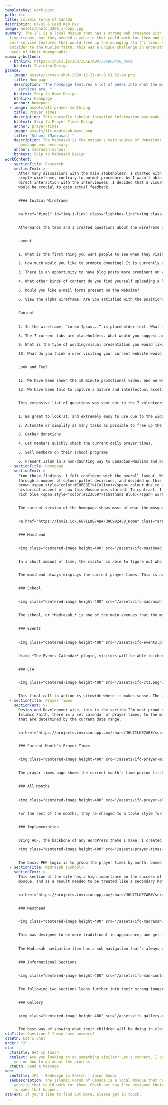 ```yaml
---
templateKey: work-post
path: ifc
title: Islamic Forum of Canada
description: UX/UI & Lead Web Dev
image: assets/photo_3200_1-copy.jpg
summary: The IFC is a local Mosque that has a strong web presence with numerous
  livestreams, but they needed a website that could work for them and provide
  self-service features that would free up the managing staff's time. As an
  outsider to the Muslim faith, this was a unique challenge in understanding the
  needs of their demographic.
summary-buttons:
  - btnlink: https://invis.io/J6U7ILKE7AB#/386902438_Home
    btntext: Invision Design
glance:
  - image: assets/screen-shot-2020-12-21-at-9.51.52-am.png
    title: Homepage
    description: "The homepage features a lot of peeks into what the mosque's main
      services are. "
    btntext: Skip to Home Design
    btnlink: homepage
    anchor: homepage
  - image: assets/ifc-prayer-month.png
    title: Prayer Times
    description: This normally tabular formatted information was made more digestible.
    btntext: Skip to Prayer Times Design
    anchor: prayer-times
  - image: assets/ifc-madrasah-mast.png
    title: "School (Madrasah) "
    description: The Madrasah is the mosque's main source of donations. A secondary
      homepage was necessary.
    anchor: madrasah-school
    btntext: Skip to Madrasah Design
workContent:
  - sectionTitle: Research
    sectionText: >-
      After many discussions with the main stakeholder, I started with a very
      simple wireframe, contrary to normal procedure. As I wasn’t able to have
      direct interaction with the interviewees, I decided that a visual aide
      would be crucial to gain actual feedback.


      #### Initial Wireframe


      <a href="#img1" id="img-1-link" class="lightbox-link"><img class="inline-image height-400" src="/assets/home.png"/></a><a href="#img-1-link" class="lightbox" id="img1"><span style="background-image: url('/assets/home.png')"></span></a>


      Afterwards the team and I created questions about the wireframe and also in general about the new website.


      Layout


      1. What is the first thing you want people to see when they visit your website, beyond the navigation menu?

      2. How much would you like to promote donating? It is currently a tab in the navigation menu with a separate box highlighting it.

      3. There is an opportunity to have blog posts more prominent on your website. How often do you post blogs and what are they currently used for? How could blogs be otherwise utilized?

      4. What other kinds of content do you find yourself uploading a lot of? Things such as testimonials, videos, livestreams, events, members of community, gallery of pictures etc. How would you like that content to be organized and presented?

      5. Would you like e-mail forms present on the website?

      6. View the alpha wireframe. Are you satisfied with the positioning of the blocks? This is the alpha version, and we randomly placed them wherever. If you prefer a different topography, please detail it below (i.e. do you want the blogs to appear above the events? Do you want the blogs to appear in a different style, such as one highlighted blog previewed, with a link to all other blogs? Are you satisfied with where the map appears? Do you even want a map on the front page? Etc) 


      Content


      7. In the wireframe, “Lorem Ipsum...” is placeholder text. What are the first words that you want users to see when they first look at your website? If we were to include a slider here, what would you want to appear?

      8. The 7 current tabs are placeholders. What would you suggest are the tabs we should include here?

      9. What is the type of wording/visual presentation you would like to use around donations? How would you like the user to interact with this?

      10. What do you think a user visiting your current website would be doing, other than finding out contact/location information? What do you want them to be doing with this new website?


      Look and Feel


      11. We have been shown the 10 minute promotional video, and we were told that the website would want to capture a similar theme that was presented throughout. In your own words (and to help us understand) what exactly is that theme? What does the “Forum Family” mean to you, and how do we go about capturing that?

      12. We have been told to capture a mature and intellectual ascetic. In your own words, describe what that means to you. What are some guiding tips that we can follow throughout the project to help us stay on track?


      This extensive list of questions was sent out to the 7 volunteers and were answered thoroughly. I was able to extract the main priorities of the mosque and it’s community.


      1. Be great to look at, and extremely easy to use due to the wide demographic of users.

      2. Automate or simplify as many tasks as possible to free up the managing team’s time. Things such as donations, creating events, special function requests (marriage for example)

      3. Gather donations

      4. Let members quickly check the current daily prayer times.

      5. Sell members on their school programs

      6. Present Islam in a non-daunting way to Canadian-Muslims and be an informational resource for the Mosque.
  - sectionTitle: Homepage
    sectionText: >-
      From those findings, I felt confident with the overall layout. We went
      through a number of colour pallet decisions, and decided on this pale
      brown <span style="color:#E0BE8E">(Calico)</span> colour due to a
      historical aspect of how this Mosque was started. To contrast, I felt a
      rich blue <span style="color:#123C69">(Chathams Blue)</span> worked well.


      The current version of the homepage shows most of what the mosque offers, without being overwhelming.


      <a href="https://invis.io/J6U7ILKE7AB#/386902438_Home" class="arrow-btn">Full Home Page Design</a>


      ### Masthead


      <img class="centered-image height-400" src="/assets/ifc-masthead.png"/>


      In a short amount of time, the visitor is able to figure out who the website is for, what it is about, and it's main objectives.


      The masthead always displays the current prayer times. This is achieved by using Advanced Custom Fields, and filling in a large repeater. The logic to detect what prayer period should be displayed is by checking when the "start" date is, and comparing that to the current date. 


      ### School


      <img class="centered-image height-400" src="/assets/ifc-madrasah.png"/>


      The school, or *Madrasah,* is one of the main avenues that the mosque collects donations. It is an after school and weekend program that children participate in and learn more about their faith, as well as some fun mixed in. As it is one of the larger contributors to their bottom line, I chose to make this portion of the page a testimonial call to action section.


      ### Events


      <img class="centered-image height-400" src="/assets/ifc-events.png"/>


      Using *The Events Calendar* plugin, visitors will be able to check out the latest events that go on. During the pandemic, the mosque has resorted to using livestreams as a way to reach their followers, and the inner event pages will be able to host their livestreams via YouTube.


      ### CTA


      <img class="centered-image height-400" src="/assets/ifc-cta.png"/>


      This final call to action is sitewide where it makes sense. The usage of the background popping above a darker off-white background really makes it more eye-catching then a regular banner type of CTA.
  - sectionTitle: Prayer Times
    sectionText: >-
      Design and Development wise, this is the section I'm most proud of. In the
      Islamic Faith, there is a set calendar of prayer times, to the minute,
      that are determined by the current date range. 


      <a href="https://projects.invisionapp.com/share/J6U7ILKE7AB#/screens/392300954" class="arrow-btn">Full Prayer Times Page Design</a> 


      ### Current Month's Prayer Times


      <img class="centered-image height-400" src="/assets/ifc-prayer-month.png"/>


      The prayer times page shows the current month's time period first, broken into their own sections by period. 


      ### All Months


      <img class="centered-image height-400" src="/assets/ifc-prayer-all.png"/>


      For the rest of the months, they're changed to a table style format. The next upcoming month is opaque, but the rest are somewhat transparent (will become opaque on hover). There's also a sidebar for easy navigation.


      ### Implementation


      Using ACF, the backbone of any WordPress theme I make, I created a Prayer Times repeater field. The field looks like this in the backend editor:

      <img class="centered-image height-400" src="/assets/prayer-times-acf.png"/>


      The basic PHP logic is to group the prayer times by month, based on the start time, and create a 2D array. It will then loop over each month and print out a table. If it's the current month, it will be skipped.
  - sectionTitle: Madrasah (School)
    sectionText: >-
      This section of the site has a high importance on the success of the
      mosque, and as a result needed to be treated like a secondary homepage. 


      <a href="https://projects.invisionapp.com/share/J6U7ILKE7AB#/screens/387973042" class="arrow-btn">Full Madrasah Page Design</a> 


      ### Masthead


      <img class="centered-image height-400" src="/assets/ifc-madrasah-mast.png"/>


      This was designed to be more traditional in appearance, and get a strong message across that will hopefully encourage the user to enroll their child. There was a lot of strong imagery that the managing team already had, so I chose to lean into that more.


      The Madrasah navigation item has a sub navigation that's always visible when on any page that's related to it.


      ### Informational Sections


      <img class="centered-image height-400" src="/assets/ifc-mad-content.png"/>


      The following two sections leans further into their strong imagery, and provides a spot for the team drive home the philosophy that drives their school. I decided to make a single link out to a curriculum page, to restrict information overload.  


      ### Gallery


      <img class="centered-image height-400" src="/assets/ifc-gallery.png"/>


      The best way of showing what their children will be doing in class is with photographic evidence. The gallery is a preview of a full gallery page, and it generates feelings of trust. I put this at the bottom because the only it's likely some users would reach the bottom of the page without taking an action in search of finding reasons to trust the program.
ctaTitle: Questions? I may have answers!
ctaBtn: Let's Chat
order: "2"
cta:
  ctaTitle: Get in Touch
  ctaText: Are you looking to do something similar? Let's connect. I can advise
    you on how to go about the process.
  ctaBtn: Send a Message
seo:
  seoTitle: IFC - Redesign in Sketch | Jason Somai
  seoDescription: The Islamic Forum of Canada is a local Mosque that needed a
    website that could work for them. Check out how I've designed their new site
    to make that happen.
ctaText: If you'd like to find out more, please get in touch.
---
```

